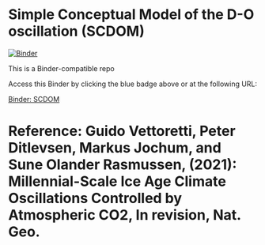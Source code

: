 # Simple Conceptual Model of the D-O oscillation (SCDOM)

[![Binder](https://mybinder.org/badge_logo.svg)](https://mybinder.org/v2/gh/guidov/scdom/main?filepath=index.ipynb)

This is a Binder-compatible repo

Access this Binder by clicking the blue badge above or at the following URL:

[Binder: SCDOM](https://mybinder.org/v2/gh/guidov/scdom/main?filepath=index.ipynb)

Reference: Guido Vettoretti, Peter Ditlevsen, Markus Jochum, and Sune Olander Rasmussen, (2021): Millennial-Scale Ice Age Climate Oscillations Controlled by Atmospheric CO2, In revision, Nat. Geo.
=======
